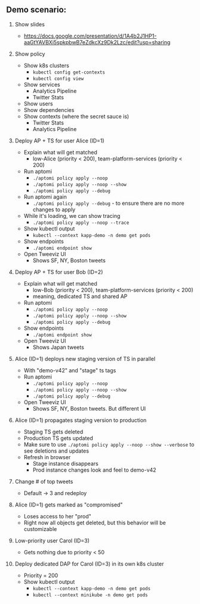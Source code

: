 ## Demo scenario:

1. Show slides
   - https://docs.google.com/presentation/d/1A4b2J1HP1-aaGtYAVBXi5spkpbwB7eZdkcXz9Dk2Lzc/edit?usp=sharing

2. Show policy
   - Show k8s clusters
      - `kubectl config get-contexts`
      - `kubectl config view`
   - Show services
      - Analytics Pipeline
      - Twitter Stats
   - Show users
   - Show dependencies
   - Show contexts (where the secret sauce is)
      - Twitter Stats
      - Analytics Pipeline

3. Deploy AP + TS for user Alice (ID=1)
   - Explain what will get matched
     - low-Alice (priority < 200), team-platform-services (priority < 200)
   - Run aptomi
     - `./aptomi policy apply --noop`
     - `./aptomi policy apply --noop --show`
     - `./aptomi policy apply --debug`
   - Run aptomi again
     - `./aptomi policy apply --debug` - to ensure there are no more changes to apply
   - While it's loading, we can show tracing
     - `./aptomi policy apply --noop --trace`
   - Show kubectl output
     - `kubectl --context kapp-demo -n demo get pods`
   - Show endpoints
     - `./aptomi endpoint show`
   - Open Tweeviz UI
     - Shows SF, NY, Boston tweets

4. Deploy AP + TS for user Bob (ID=2)
   - Explain what will get matched
     - low-Bob (priority < 200), team-platform-services (priority < 200)
     - meaning, dedicated TS and shared AP
   - Run aptomi
     - `./aptomi policy apply --noop`
     - `./aptomi policy apply --noop --show`
     - `./aptomi policy apply --debug`
   - Show endpoints
     - `./aptomi endpoint show`
   - Open Tweeviz UI
     - Shows Japan tweets

5. Alice (ID=1) deploys new staging version of TS in parallel
   - With "demo-v42" and "stage" ts tags
   - Run aptomi
     - `./aptomi policy apply --noop`
     - `./aptomi policy apply --noop --show`
     - `./aptomi policy apply --debug`
   - Open Tweeviz UI
     - Shows SF, NY, Boston tweets. But different UI

6. Alice (ID=1) propagates staging version to production
   - Staging TS gets deleted
   - Production TS gets updated
   - Make sure to use `./aptomi policy apply --noop --show --verbose` to see deletions and updates
   - Refresh in browser
     - Stage instance disappears
     - Prod instance changes look and feel to demo-v42

7. Change # of top tweets
   - Default -> 3 and redeploy

7. Alice (ID=1) gets marked as "compromised"
   - Loses access to her "prod"
   - Right now all objects get deleted, but this behavior will be customizable

8. Low-priority user Carol (ID=3)
   - Gets nothing due to priority < 50

9. Deploy dedicated DAP for Carol (ID=3) in its own k8s cluster
   - Priority = 200
   - Show kubectl output
     - `kubectl --context kapp-demo -n demo get pods`
     - `kubectl --context minikube -n demo get pods`
